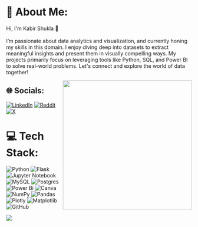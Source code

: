 # 💫 About Me:
 Hi, I'm Kabir Shukla 👋<br><br>I’m passionate about data analytics and visualization, and currently honing my skills in this domain. I enjoy diving deep into datasets to extract meaningful insights and present them in visually compelling ways. My projects primarily focus on leveraging tools like Python, SQL, and Power BI to solve real-world problems. Let's connect and explore the world of data together!<br>

 <img src="https://media.tenor.com/L0pT08DVkjAAAAAC/borat-smiling-borat.gif" width="350" height="350" align="right" />


## 🌐 Socials:
[![LinkedIn](https://img.shields.io/badge/LinkedIn-%230077B5.svg?logo=linkedin&logoColor=white)](https://linkedin.com/in/https://www.linkedin.com/in/kabir-shukla-396247233/) [![Reddit](https://img.shields.io/badge/Reddit-%23FF4500.svg?logo=Reddit&logoColor=white)](https://reddit.com/user/https://www.reddit.com/user/Apprehensive-Menu992/) [![X](https://img.shields.io/badge/X-black.svg?logo=X&logoColor=white)](https://x.com/https://x.com/i/flow/login?redirect_after_login=%2FKabirShukl) 

# 💻 Tech Stack:
![Python](https://img.shields.io/badge/python-3670A0?style=plastic&logo=python&logoColor=ffdd54) ![Flask](https://img.shields.io/badge/flask-%23316192.svg?style=plastic&logo=flask&logoColor=white) ![Jupyter Notebook](https://img.shields.io/badge/Jupyter%20Notebook-F37626?style=flat-square&logo=jupyter&logoColor=white) ![MySQL](https://img.shields.io/badge/mysql-4479A1.svg?style=plastic&logo=mysql&logoColor=white) ![Postgres](https://img.shields.io/badge/postgres-%23316192.svg?style=plastic&logo=postgresql&logoColor=white) ![Power Bi](https://img.shields.io/badge/power_bi-F2C811?style=plastic&logo=powerbi&logoColor=black) ![Canva](https://img.shields.io/badge/Canva-%2300C4CC.svg?style=plastic&logo=Canva&logoColor=white) ![NumPy](https://img.shields.io/badge/numpy-%23013243.svg?style=plastic&logo=numpy&logoColor=white) ![Pandas](https://img.shields.io/badge/pandas-%23150458.svg?style=plastic&logo=pandas&logoColor=white) ![Plotly](https://img.shields.io/badge/Plotly-%233F4F75.svg?style=plastic&logo=plotly&logoColor=white) ![Matplotlib](https://img.shields.io/badge/Matplotlib-%23ffffff.svg?style=plastic&logo=Matplotlib&logoColor=black) ![GitHub](https://img.shields.io/badge/github-%23121011.svg?style=plastic&logo=github&logoColor=white)


[![](https://visitcount.itsvg.in/api?id=importKabir&icon=0&color=11)](https://visitcount.itsvg.in)






